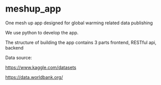 # meshup_app
One mesh up app designed for global warming related data publishing

We use python to develop the app.

The structure of building the app contains 3 parts frontend, RESTful api, backend

Data source:

https://www.kaggle.com/datasets

https://data.worldbank.org/
